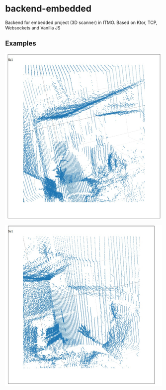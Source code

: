 # backend-embedded
Backend for embedded project (3D scanner) in ITMO. Based on Ktor, TCP, Websockets and Vanilla JS

## Examples

![1](.github/1.jpg)

![2](.github/2.jpg)
